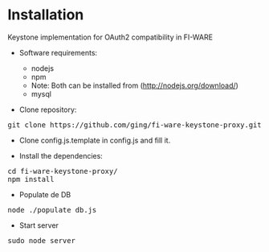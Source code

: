Installation
===================

Keystone implementation for OAuth2 compatibility in FI-WARE

- Software requirements:

	+ nodejs 
	+ npm
	+ Note: Both can be installed from (http://nodejs.org/download/)
	+ mysql
	
- Clone repository:

<pre>
git clone https://github.com/ging/fi-ware-keystone-proxy.git
</pre>


- Clone config.js.template in config.js and fill it. 

- Install the dependencies:

<pre>
cd fi-ware-keystone-proxy/
npm install
</pre>

- Populate de DB

<pre>
node ./populate_db.js
</pre>

- Start server

<pre>
sudo node server
</pre>
